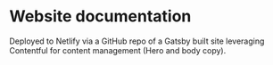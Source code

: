 # Website documentation
Deployed to Netlify via a GitHub repo of a Gatsby built site leveraging Contentful for content management (Hero and body copy).